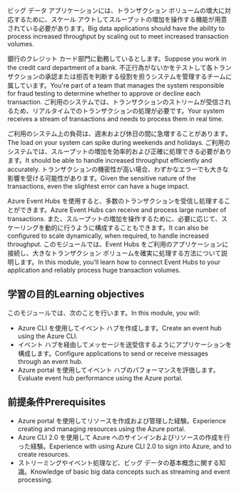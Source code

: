 <span data-ttu-id="e3960-101">ビッグ データ アプリケーションには、トランザクション ボリュームの増大に対応するために、スケール アウトしてスループットの増加を操作する機能が用意されている必要があります。</span><span class="sxs-lookup"><span data-stu-id="e3960-101">Big data applications should have the ability to process increased throughput by scaling out to meet increased transaction volumes.</span></span>

<span data-ttu-id="e3960-102">銀行のクレジット カード部門に勤務しているとします。</span><span class="sxs-lookup"><span data-stu-id="e3960-102">Suppose you work in the credit card department of a bank.</span></span> <span data-ttu-id="e3960-103">不正行為がないかをテストして各トランザクションの承認または拒否を判断する役割を担うシステムを管理するチームに属しています。</span><span class="sxs-lookup"><span data-stu-id="e3960-103">You're part of a team that manages the system responsible for fraud testing to determine whether to approve or decline each transaction.</span></span> <span data-ttu-id="e3960-104">ご利用のシステムでは、トランザクションのストリームが受信されるため、リアルタイムでのトランザクションの処理が必要です。</span><span class="sxs-lookup"><span data-stu-id="e3960-104">Your system receives a stream of transactions and needs to process them in real time.</span></span>

<span data-ttu-id="e3960-105">ご利用のシステム上の負荷は、週末および休日の間に急増することがあります。</span><span class="sxs-lookup"><span data-stu-id="e3960-105">The load on your system can spike during weekends and holidays.</span></span> <span data-ttu-id="e3960-106">ご利用のシステムでは、スループットの増加を効率的および正確に処理できる必要があります。</span><span class="sxs-lookup"><span data-stu-id="e3960-106">It should be able to handle increased throughput efficiently and accurately.</span></span> <span data-ttu-id="e3960-107">トランザクションの機密性が高い場合、わずかなエラーでも大きな影響を受ける可能性があります。</span><span class="sxs-lookup"><span data-stu-id="e3960-107">Given the sensitive nature of the transactions, even the slightest error can have a huge impact.</span></span>

<span data-ttu-id="e3960-108">Azure Event Hubs を使用すると、多数のトランザクションを受信し処理することができます。</span><span class="sxs-lookup"><span data-stu-id="e3960-108">Azure Event Hubs can receive and process large number of transactions.</span></span> <span data-ttu-id="e3960-109">また、スループットの増加を操作するために、必要に応じて、スケーリングを動的に行うように構成することもできます。</span><span class="sxs-lookup"><span data-stu-id="e3960-109">It can also be configured to scale dynamically, when required, to handle increased throughput.</span></span>
<span data-ttu-id="e3960-110">このモジュールでは、Event Hubs をご利用のアプリケーションに接続し、大きなトランザクション ボリュームを確実に処理する方法について説明します。</span><span class="sxs-lookup"><span data-stu-id="e3960-110">In this module, you’ll learn how to connect Event Hubs to your application and reliably process huge transaction volumes.</span></span>

## <a name="learning-objectives"></a><span data-ttu-id="e3960-111">学習の目的</span><span class="sxs-lookup"><span data-stu-id="e3960-111">Learning objectives</span></span>

<span data-ttu-id="e3960-112">このモジュールでは、次のことを行います。</span><span class="sxs-lookup"><span data-stu-id="e3960-112">In this module, you will:</span></span>

- <span data-ttu-id="e3960-113">Azure CLI を使用してイベント ハブを作成します。</span><span class="sxs-lookup"><span data-stu-id="e3960-113">Create an event hub using the Azure CLI.</span></span>
- <span data-ttu-id="e3960-114">イベント ハブを経由してメッセージを送受信するようにアプリケーションを構成します。</span><span class="sxs-lookup"><span data-stu-id="e3960-114">Configure applications to send or receive messages through an event hub.</span></span>
- <span data-ttu-id="e3960-115">Azure portal を使用してイベント ハブのパフォーマンスを評価します。</span><span class="sxs-lookup"><span data-stu-id="e3960-115">Evaluate event hub performance using the Azure portal.</span></span>

## <a name="prerequisites"></a><span data-ttu-id="e3960-116">前提条件</span><span class="sxs-lookup"><span data-stu-id="e3960-116">Prerequisites</span></span>

- <span data-ttu-id="e3960-117">Azure portal を使用してリソースを作成および管理した経験。</span><span class="sxs-lookup"><span data-stu-id="e3960-117">Experience creating and managing resources using the Azure portal.</span></span>
- <span data-ttu-id="e3960-118">Azure CLI 2.0 を使用して Azure へのサインインおよびリソースの作成を行った経験。</span><span class="sxs-lookup"><span data-stu-id="e3960-118">Experience with using Azure CLI 2.0 to sign into Azure, and to create resources.</span></span>
- <span data-ttu-id="e3960-119">ストリーミングやイベント処理など、ビッグ データの基本概念に関する知識。</span><span class="sxs-lookup"><span data-stu-id="e3960-119">Knowledge of basic big data concepts such as streaming and event processing.</span></span>
